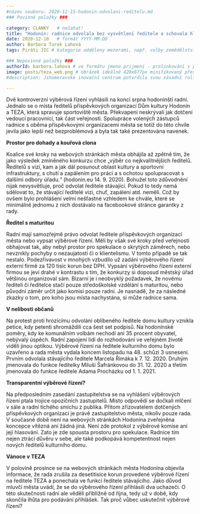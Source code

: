 ```yaml
---
#název souboru: 2020-12-15-hodonin-odvolani-reditelu.md
### Povinné položky ###

category: CLANKY   # nešahat!
title: "Hodonín: radnice odvolala bez vysvětlení ředitele a schovala hlavu do písku"
date: 2020-12-10   # formát YYYY-MM-DD
author: Barbora Turek Lahová
tags: Piráti JIC # kategorie odděleny mezerami, např. volby zemědělství životní-prostředí piráti (viz https://jihomoravsky.pirati.cz/tags/)

### Nepovinné položky ###
authorId: barbora.lahova # ve formátu jmeno.prijmeni - prolinkování s profilem přes uid
image: posts/teza_web.png # obrázek ideálně 420x677px minifikovaný přes https://tinypng.com/
#description: Jihomoravské inovační centrum potvrdilo svou zásadní roli i během pandemie, Rada JMK schválila na svém jednání jeho výroční zprávu

---
```


Dvě kontroverzní výběrová řízení vyhlásili na konci srpna hodonínští radní. Jednalo se o místa ředitelů příspěvkových organizací Dům kultury Hodonín a TEZA, která spravuje sportoviště města. Překvapení neskrývali jak dotčení vedoucí pracovníci, tak část veřejnosti. Spolupráce volených zástupců radnice s oběma příspěvkovými organizacemi města se totiž do této chvíle jevila jako lepší než bezproblémová a byla tak také prezentována navenek.  

**Prostor pro dohady a kouřová clona**

Koalice své kroky na webových stránkách města obhájila až zpětně tím, že jako výsledek zmíněného konkurzu chce „výběr co nejkvalitnějších ředitelů. Ředitelů s vizí, kam a jak dál posunout oblast kultury a sportovní infrastruktury, s chutí a zapálením pro práci a s ochotou spolupracovat s dalšími odbory úřadu.“ (hodonin.eu 14. 9. 2020). Bohužel toto zdůvodnění nijak nevysvětluje, proč odvolat ředitele stávající. Pokud to tedy nemá sdělovat to, že stávající ředitelé vizi, chuť, zapálení atd. neměli. Což by ovšem bylo prohlášení velmi nešťastné vzhledem ke chvále, které se minimálně jednomu z nich dostávalo na facebookové stránce garantky z rady. 

**Ředitel s maturitou**

Radní mají samozřejmě právo odvolat ředitele příspěvkových organizací města nebo vypsat výběrové řízení. Měli by však své kroky před veřejností obhajovat tak, aby nebyl prostor pro spekulace o skrytých záměrech, nebo nevznikly pochyby o nezaujatosti či o klientelismu. V tomto případě se tak nestalo. Podezřívavost v mnohých vzbudilo už zadání výběrového řízení externí firmě za 120 tisíc korun bez DPH. Vypsání výběrového řízení externí firmou se jeví drahé v kontrastu s tím, že konkurzy si doposud městský úřad většinou organizoval sám.  Bizarní je i neobvyklý požadavek, že novému řediteli či ředitelce stačí pouze středoškolské vzdělání s maturitou, nebo původní záměr určit jako komisi pouze radní. Je nasnadě, že za následné zkazky o tom, pro koho jsou místa nachystána, si může radnice sama. 

**V nelibosti občanů**

Na protest proti hrozícímu odvolání oblíbeného ředitele domu kultury vznikla petice, kdy petenti shromáždili cca šest set podpisů. Na hodonínské poměry, kdy ke komunálním volbám nechodí ani 35 procent obyvatel, nebývalý úspěch. Radní zapojení lidí do rozhodování ve veřejném životě viděli jinou optikou. Výběrové řízení na ředitele kulturního domu bylo uzavřeno a rada města vydala koncem listopadu na 48. schůzi 3 usnesení. Prvním odvolala stávajícího ředitele Marcela Řimáka k 7. 12. 2020. Druhým jmenovala do funkce ředitelky Miluši Šafránkovou do 31. 12. 2020 a třetím jmenovala do funkce ředitele Adama Procházku od 1. 1. 2021. 

**Transparentní výběrové řízení?** 

Na předposledním zasedání zastupitelstva se na vyhlášení výběrových řízení ptala trojice opozičních zastupitelů. Místo odpovědí se dočkali mlčení v sále a radní tichého smíchu z publika. Přitom zřizovatelem dotčených příspěvkových organizací je právě zastupitelstvo města, nikoliv pouze rada. V současné době není na webových stránkách Hodonína zveřejněna koncepce vítězná ani žádná jiná. Není zde protokol z výběrové komise ani její hlasování. Zato je zde spousta prostoru pro spekulace. Radnice tím nejen ztrácí důvěru v sebe, ale také podkopává kompetentnost nejen nových ředitelů kulturního domu. 

**Vánoce v TEZA**

V polovině prosince se na webových stránkách města Hodonína objevila informace, že rada zrušila za desetitisíce korun provedené výběrové řízení na ředitele TEZA a ponechala ve funkci ředitele stávajícího. Jako důvod mluvčí města uvádí, že se do výběrového řízení přihlásili dva uchazeči. O této skutečnosti radní ale věděli přibližně od října, tedy už v době, kdy skončila lhůta pro podávání přihlášek. Tak proč vůbec uskutečnit výběrové řízení? 

